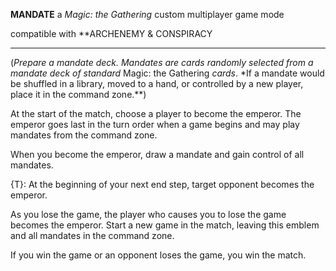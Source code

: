 

**MANDATE**
a *Magic: the Gathering* custom multiplayer game mode

compatible with
**ARCHENEMY & CONSPIRACY

- - -

(*Prepare a mandate deck. Mandates are cards randomly selected from a mandate deck of standard* Magic: the Gathering *cards*. *If a mandate would be shuffled in a library, moved to a hand, or controlled by a new player, place it in the command zone.**)

At the start of the match, choose a player to become the emperor. The emperor goes last in the turn order when a game begins and may play mandates from the command zone.

When you become the emperor, draw a mandate and gain control of all mandates.
  
{T}: At the beginning of your next end step, target opponent becomes the emperor.

As you lose the game, the player who causes you to lose the game becomes the emperor. Start a new game in the match, leaving this emblem and all mandates in the command zone.  

If you win the game or an opponent loses the game, you win the match.

















































































